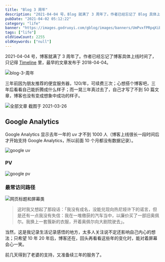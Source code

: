 ```yaml
---
title: "Blog 3 周年"
description: "2021-04-04 号，Blog 就满了 3 周年了。作者已经忘记了 Blog 具体上线时间了，只记得 Timeline 里，最早的文章发布于 2018-04-04。"
pubDate: "2021-04-02 05:12:22"
category: "life"
banner: "https://images.godruoyi.com/gblog/images/banners/UmPvxfPRpqXiBU7Bf6fukza2Fagp5drXNbjR3rMe.avif"
tags: ["life"]
oldViewCount: 2255
oldKeywords: ["null"]
---
```


2021-04-04 号，博客就满了 3 周年了。作者已经忘记了博客具体上线时间了，只记得 [Timeline](https://godruoyi.com/timeline) 里，最早的文章发布于 2018-04-04。

![blog-3-周年](https://images.godruoyi.com/posts/202104/02/JW18cNvV8nqwpmWZbwIwaLYO1BuXDhfzx8rq6OuS.png)

三年前因为朋友推荐的便宜服务器，120/年，可续费三次；心想搭个博客吧，三年后看看自己能折腾成什么样子；而一晃三年真过去了，自己才写了不到 50 篇文章，博客也没有变成想象中成功的样子。

![全部文章](https://images.godruoyi.com/posts/202104/02/ZljyAUGF5wWMNoFjKKLCqefVecxzpps9wbGyZmcf.png)
截图于 2021-03-26

## Google Analytics
Google Analytics 显示去年一年的 uv 才不到 1000 人（博客上线很长一段时间后才开始支持 Google Analytics，所以前面 10 个月都没有数据记录）。

![google uv](https://images.godruoyi.com/posts/202104/02/u7zuHCVT31DKbvmlotZYeL3r1L4I1laRNG1bCMwo.png)

### PV

![google pv](https://images.godruoyi.com/posts/202104/02/Go9ELrByvQuWPEWSl0fGAJz9qMQuq79Yv39t0mMp.png)

### 最常访问路径

![网页标题和屏幕类](https://images.godruoyi.com/posts/202104/02/y7lDL5PR8KkUvND9AzT87HdSuhA6Hc6dPDaQbArE.png)

> 这时我又想起了那段话：「我没有成名，没能兑现向热尼娅许下的诺言，但是还有一点我没有失信：我在一堆缴获的汽车当中，以廉价买了一部旧奥佩尔。我换上一套簇新的衣服，开着奥佩尔向大剧院驶去」。

当然，这是我记录生活记录感悟的地方，太多人关注说不定还影响自己内心的想法；只希望 10 年 20 年后，博客还在，回头再看看这些年的变化时，能对着屏幕会心一笑。

前几天得到了老婆的支持，又准备续三年的服务了。
